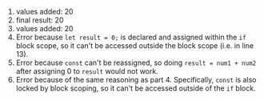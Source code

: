 1. values added: 20
2. final result: 20
3. values added: 20
4. Error because `let result = 0;` is declared and assigned within the `if` block scope, so it can't be accessed outside the block scope (i.e. in line 13).
5. Error because `const` can't be reassigned, so doing `result = num1 + num2` after assigning 0 to `result` would not work.
6. Error because of the same reasoning as part 4. Specifically, `const` is also locked by block scoping, so it can't be accessed outside of the `if` block.